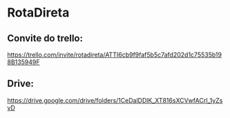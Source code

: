 # RotaDireta 
## Convite do trello:
https://trello.com/invite/rotadireta/ATTI6cb9f9faf5b5c7afd202d1c75535b198B135949F
## Drive:
https://drive.google.com/drive/folders/1CeDalDDlK_XT816sXCVwfACrI_1yZsvD
